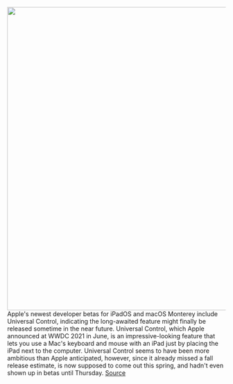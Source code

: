 <img src='https://cdn.vox-cdn.com/thumbor/r0joTqHKPlkHRoBjQgA7ezjaHh4=/0x0:1920x1080/1200x800/filters:focal(807x387:1113x693)/cdn.vox-cdn.com/uploads/chorus_image/image/70440549/Screen_Shot_2022_01_27_at_11.27.00_AM.0.png' width='700px' /><br/>
Apple's newest developer betas for iPadOS and macOS Monterey include Universal Control, indicating the long-awaited feature might finally be released sometime in the near future. Universal Control, which Apple announced at WWDC 2021 in June, is an impressive-looking feature that lets you use a Mac's keyboard and mouse with an iPad just by placing the iPad next to the computer. Universal Control seems to have been more ambitious than Apple anticipated, however, since it already missed a fall release estimate, is now supposed to come out this spring, and hadn't even shown up in betas until Thursday.
<a href='https://www.theverge.com/2022/1/27/22904957/apple-universal-control-ipados-15-4-macos-monterey-12-3-betas'> Source <a/>